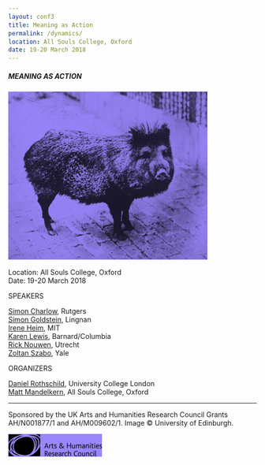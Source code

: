 ```yaml
---
layout: conf3
title: Meaning as Action
permalink: /dynamics/
location: All Souls College, Oxford
date: 19-20 March 2018
---
```



#####  MEANING AS ACTION



![PIG](/pig.jpg)

Location: All Souls College, Oxford <br>
Date: 19-20 March 2018


<div class="title"> SPEAKERS </div>

[Simon Charlow](https://simoncharlow.com/), Rutgers <br>
[Simon Goldstein](http://simondgoldstein.com/), Lingnan <br>
[Irene Heim](http://linguistics.mit.edu/user/heim/), MIT <br>
[Karen Lewis](http://www.columbia.edu/~kl2663/), Barnard/Columbia <br>
[Rick Nouwen](http://ricknouwen.org/rwfn/), Utrecht    <br>
[Zoltan Szabo](http://campuspress.yale.edu/zoltanszabo/), Yale

<div class="title"> ORGANIZERS </div>

[Daniel Rothschild](http://danielrothschild.com/), University College London <br>
[Matt Mandelkern](http://users.ox.ac.uk/~sfop0776/), All Souls College, Oxford

---


<span class ="smaller">
Sponsored by the UK Arts and Humanities Research Council Grants AH/N001877/1 and AH/M009602/1. Image © University of Edinburgh.
</span>


![AHRC](/ahrclavendar.jpg)
